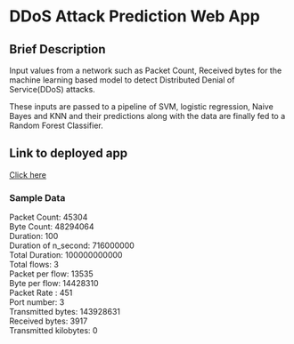# DDoS Attack Prediction Web App

## Brief Description
Input values from a network such as Packet Count, Received bytes for the machine learning based model to detect Distributed Denial of Service(DDoS) attacks.

These inputs are passed to a pipeline of SVM, logistic regression, Naive Bayes and KNN and their predictions along with the data are finally fed to a Random Forest Classifier.

## Link to deployed app
[Click here](https://https://marktlite-ddos-ml-classifier-streamlit-app-y78xa8.streamlitapp.com/)

### Sample Data
Packet Count: 45304 <br>
Byte Count: 48294064 <br>
Duration: 100 <br>
Duration of n_second: 716000000 <br>
Total Duration: 100000000000 <br>
Total flows: 3 <br>
Packet per flow: 13535 <br>
Byte per flow: 14428310 <br>
Packet Rate : 451 <br>
Port number: 3 <br>
Transmitted bytes: 143928631 <br>
Received bytes: 3917 <br>
Transmitted kilobytes: 0 <br>
